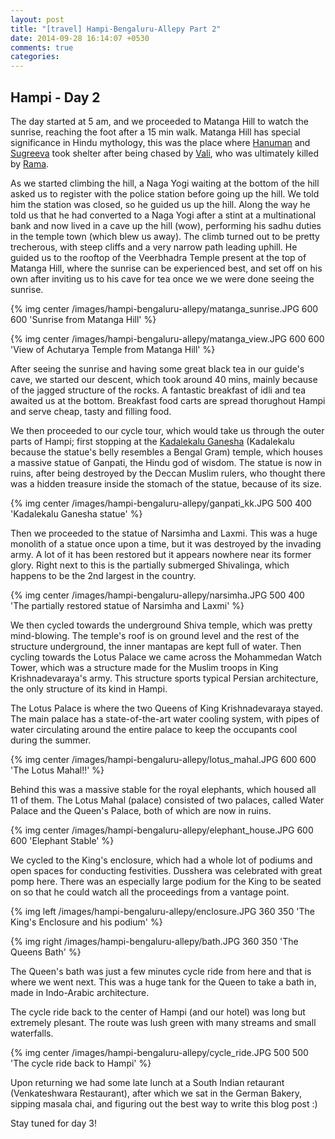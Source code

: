 ```yaml
---
layout: post
title: "[travel] Hampi-Bengaluru-Allepy Part 2"
date: 2014-09-28 16:14:07 +0530
comments: true
categories:
---
```


## Hampi - Day 2

The day started at 5 am, and we proceeded to Matanga Hill to watch the sunrise, reaching the foot after a 15 min walk. Matanga Hill has special significance in Hindu mythology, this was the place where [Hanuman](http://en.wikipedia.org/wiki/Hanuman) and [Sugreeva](http://en.wikipedia.org/wiki/Sugriva) took shelter after being chased by [Vali](http://en.wikipedia.org/wiki/Vali_(Ramayana)), who was ultimately killed by [Rama](http://en.wikipedia.org/wiki/Rama).

As we started climbing the hill, a Naga Yogi waiting at the bottom of the hill asked us to register with the police station before going up the hill. We told him the station was closed, so he guided us up the hill. Along the way he told us that he had converted to a Naga Yogi after a stint at a multinational bank and now lived in a cave up the hill (wow), performing his sadhu duties in the temple town (which blew us away). The climb turned out to be pretty trecherous, with steep cliffs and a very narrow path leading uphill. He guided us to the rooftop of the Veerbhadra Temple present at the top of Matanga Hill, where the sunrise can be experienced best, and set off on his own after inviting us to his cave for tea once we we were done seeing the sunrise.

{% img center /images/hampi-bengaluru-allepy/matanga_sunrise.JPG 600 600 'Sunrise from Matanga Hill' %}

{% img center /images/hampi-bengaluru-allepy/matanga_view.JPG 600 600 'View of Achutarya Temple from Matanga Hill' %}

After seeing the sunrise and having some great black tea in our guide's cave, we started our descent, which took around 40 mins, mainly because of the jagged structure of the rocks. A fantastic breakfast of idli and tea awaited us at the bottom. Breakfast food carts are spread thorughout Hampi and serve cheap, tasty and filling food.

We then proceeded to our cycle tour, which would take us through the outer parts of Hampi; first stopping at the [Kadalekalu Ganesha](http://hampi.in/kadalekalu-ganesha) (Kadalekalu because the statue's belly resembles a Bengal Gram) temple, which houses a massive statue of Ganpati, the Hindu god of wisdom. The statue is now in ruins, after being destroyed by the Deccan Muslim rulers, who thought there was a hidden treasure inside the stomach of the statue, because of its size.

{% img center /images/hampi-bengaluru-allepy/ganpati_kk.JPG 500 400 'Kadalekalu Ganesha statue' %}

Then we proceeded to the statue of Narsimha and Laxmi. This was a huge monolith of a statue once upon a time, but it was destroyed by the invading army. A lot of it has been restored but it appears nowhere near its former glory. Right next to this is the partially submerged Shivalinga, which happens to be the 2nd largest in the country.

{% img center /images/hampi-bengaluru-allepy/narsimha.JPG 500 400 'The partially restored statue of Narsimha and Laxmi' %}

We then cycled towards the underground Shiva temple, which was pretty mind-blowing. The temple's roof is on ground level and the rest of the structure underground, the inner mantapas are kept full of water. Then cycling towards the Lotus Palace we came across the Mohammedan Watch Tower, which was a structure made for the Muslim troops in King Krishnadevaraya's army. This structure sports typical Persian architecture, the only structure of its kind in Hampi.

The Lotus Palace is where the two Queens of King Krishnadevaraya stayed. The main palace has a state-of-the-art water cooling system, with pipes of water circulating around the entire palace to keep the occupants cool during the summer. 

{% img center /images/hampi-bengaluru-allepy/lotus_mahal.JPG 600 600 'The Lotus Mahal!!' %}

Behind this was a massive stable for the royal elephants, which housed all 11 of them. The Lotus Mahal (palace) consisted of two palaces, called Water Palace and the Queen's Palace, both of which are now in ruins.

{% img center /images/hampi-bengaluru-allepy/elephant_house.JPG 600 600 'Elephant Stable' %}

We cycled to the King's enclosure, which had a whole lot of podiums and open spaces for conducting festivities. Dusshera was celebrated with great pomp here. There was an especially large podium for the King to be seated on so that he could watch all the proceedings from a vantage point.

{% img left /images/hampi-bengaluru-allepy/enclosure.JPG 360 350 'The King's Enclosure and his podium' %}

{% img right /images/hampi-bengaluru-allepy/bath.JPG 360 350 'The Queens Bath' %}


The Queen's bath was just a few minutes cycle ride from here and that is where we went next. This was a huge tank for the Queen to take a bath in, made in Indo-Arabic architecture. 

The cycle ride back to the center of Hampi (and our hotel) was long but extremely plesant. The route was lush green with many streams and small waterfalls.

{% img center /images/hampi-bengaluru-allepy/cycle_ride.JPG 500 500 'The cycle ride back to Hampi' %}

Upon returning we had some late lunch at a South Indian retaurant (Venkateshwara Restaurant), after which we sat in the German Bakery, sipping masala chai, and figuring out the best way to write this blog post :)

Stay tuned for day 3!





